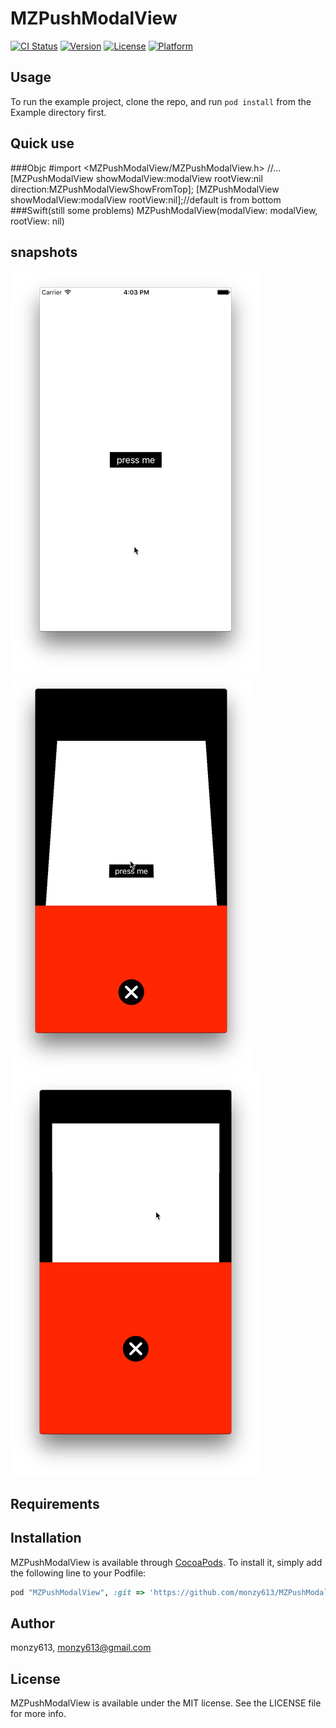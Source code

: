 # MZPushModalView

[![CI Status](http://img.shields.io/travis/monzy613/MZPushModalView.svg?style=flat)](https://travis-ci.org/monzy613/MZPushModalView)
[![Version](https://img.shields.io/cocoapods/v/MZPushModalView.svg?style=flat)](http://cocoapods.org/pods/MZPushModalView)
[![License](https://img.shields.io/cocoapods/l/MZPushModalView.svg?style=flat)](http://cocoapods.org/pods/MZPushModalView)
[![Platform](https://img.shields.io/cocoapods/p/MZPushModalView.svg?style=flat)](http://cocoapods.org/pods/MZPushModalView)

## Usage

To run the example project, clone the repo, and run `pod install` from the Example directory first.

## Quick use
###Objc
    #import <MZPushModalView/MZPushModalView.h>
    //...
    [MZPushModalView showModalView:modalView rootView:nil direction:MZPushModalViewShowFromTop];
    [MZPushModalView showModalView:modalView rootView:nil];//default is from bottom
###Swift(still some problems)
    MZPushModalView(modalView: modalView, rootView: nil)

## snapshots

![img](https://github.com/monzy613/MZPushModalView/blob/master/snapshots/1.jpg?raw=true)
![img](https://github.com/monzy613/MZPushModalView/blob/master/snapshots/2.jpg?raw=true)
![img](https://github.com/monzy613/MZPushModalView/blob/master/snapshots/3.jpg?raw=true)

## Requirements

## Installation

MZPushModalView is available through [CocoaPods](http://cocoapods.org). To install
it, simply add the following line to your Podfile:

```ruby
pod "MZPushModalView", :git => 'https://github.com/monzy613/MZPushModalView.git'
```

## Author

monzy613, monzy613@gmail.com

## License

MZPushModalView is available under the MIT license. See the LICENSE file for more info.
